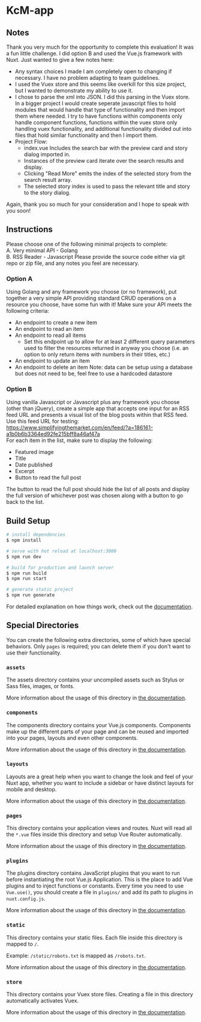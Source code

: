 # KcM-app

## Notes

Thank you very much for the opportunity to complete this evaluation! It was a fun little challenge. I did option B and used the Vue.js framework with Nuxt. Just wanted to give a few notes here:

- Any syntax choices I made I am completely open to changing if necessary. I have no problem adapting to team guidelines.
- I used the Vuex store and this seems like overkill for this size project, but I wanted to demonstrate my ability to use it.
- I chose to parse the xml into JSON. I did this parsing in the Vuex store. In a bigger project I would create seperate javascript files to hold modules that would handle that type of functionality and then import them where needed. I try to have functions within components only handle component functions, functions within the vuex store only handling vuex functionality, and additional functionality divided out into files that hold similar functionality and then I import them.
- Project Flow:
  - index.vue Includes the search bar with the preview card and story dialog imported in.
  - Instances of the preview card iterate over the search results and display.
  - Clicking "Read More" emits the index of the selected story from the search result array.
  - The selected story index is used to pass the relevant title and story to the story dialog.

Again, thank you so much for your consideration and I hope to speak with you soon!

## Instructions

Please choose one of the following minimal projects to complete:  
A. Very minimal API - Golang  
B. RSS Reader - Javascript
Please provide the source code either via git repo or zip file, and any notes you feel are necessary.

### Option A

Using Golang and any framework you choose (or no framework), put together a very simple API
providing standard CRUD operations on a resource you choose, have some fun with it!
Make sure your API meets the following criteria:

- An endpoint to create a new item
- An endpoint to read an item
- An endpoint to read all items
  - Set this endpoint up to allow for at least 2 different query parameters used to filter the
    resources returned in anyway you choose (i.e. an option to only return items with
    numbers in their titles, etc.)
- An endpoint to update an item
- An endpoint to delete an item
  Note: data can be setup using a database but does not need to be, feel free to use a hardcoded
  datastore

### Option B

Using vanilla Javascript or Javascript plus any framework you choose (other than jQuery), create a simple
app that accepts one input for an RSS feed URL and presents a visual list of the blog posts within that
RSS feed.
Use this feed URL for testing: https://www.simplifyingthemarket.com/en/feed/?a=186161-a1b0b6b3364ed92fe215bff8a46af47a  
For each item in the list, make sure to display the following:

- Featured image
- Title
- Date published
- Excerpt
- Button to read the full post

The button to read the full post should hide the list of all posts and display the full version of whichever
post was chosen along with a button to go back to the list.

## Build Setup

```bash
# install dependencies
$ npm install

# serve with hot reload at localhost:3000
$ npm run dev

# build for production and launch server
$ npm run build
$ npm run start

# generate static project
$ npm run generate
```

For detailed explanation on how things work, check out the [documentation](https://nuxtjs.org).

## Special Directories

You can create the following extra directories, some of which have special behaviors. Only `pages` is required; you can delete them if you don't want to use their functionality.

### `assets`

The assets directory contains your uncompiled assets such as Stylus or Sass files, images, or fonts.

More information about the usage of this directory in [the documentation](https://nuxtjs.org/docs/2.x/directory-structure/assets).

### `components`

The components directory contains your Vue.js components. Components make up the different parts of your page and can be reused and imported into your pages, layouts and even other components.

More information about the usage of this directory in [the documentation](https://nuxtjs.org/docs/2.x/directory-structure/components).

### `layouts`

Layouts are a great help when you want to change the look and feel of your Nuxt app, whether you want to include a sidebar or have distinct layouts for mobile and desktop.

More information about the usage of this directory in [the documentation](https://nuxtjs.org/docs/2.x/directory-structure/layouts).

### `pages`

This directory contains your application views and routes. Nuxt will read all the `*.vue` files inside this directory and setup Vue Router automatically.

More information about the usage of this directory in [the documentation](https://nuxtjs.org/docs/2.x/get-started/routing).

### `plugins`

The plugins directory contains JavaScript plugins that you want to run before instantiating the root Vue.js Application. This is the place to add Vue plugins and to inject functions or constants. Every time you need to use `Vue.use()`, you should create a file in `plugins/` and add its path to plugins in `nuxt.config.js`.

More information about the usage of this directory in [the documentation](https://nuxtjs.org/docs/2.x/directory-structure/plugins).

### `static`

This directory contains your static files. Each file inside this directory is mapped to `/`.

Example: `/static/robots.txt` is mapped as `/robots.txt`.

More information about the usage of this directory in [the documentation](https://nuxtjs.org/docs/2.x/directory-structure/static).

### `store`

This directory contains your Vuex store files. Creating a file in this directory automatically activates Vuex.

More information about the usage of this directory in [the documentation](https://nuxtjs.org/docs/2.x/directory-structure/store).
